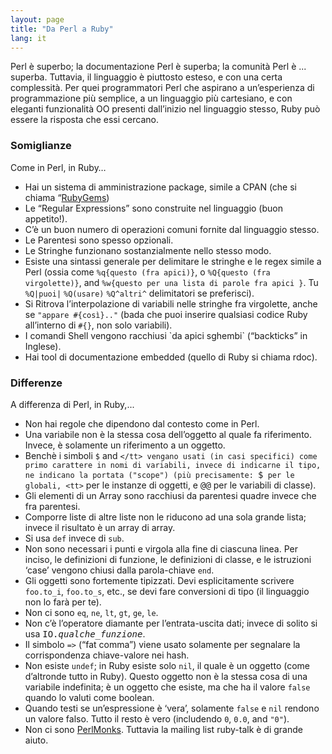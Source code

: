 ```yaml
---
layout: page
title: "Da Perl a Ruby"
lang: it
---
```


Perl è superbo; la documentazione Perl è superba; la comunità Perl è ...
superba. Tuttavia, il linguaggio è piuttosto esteso, e con una certa
complessità. Per quei programmatori Perl che aspirano a un’esperienza di
programmazione più semplice, a un linguaggio più cartesiano, e con
eleganti funzionalità OO presenti dall’inizio nel linguaggio stesso,
Ruby può essere la risposta che essi cercano.

### Somiglianze

Come in Perl, in Ruby…

* Hai un sistema di amministrazione package, simile a CPAN (che si
  chiama “[RubyGems][1])
* Le “Regular Expressions” sono construite nel linguaggio (buon
  appetito!).
* C’è un buon numero di operazioni comuni fornite dal linguaggio stesso.
* Le Parentesi sono spesso opzionali.
* Le Stringhe funzionano sostanzialmente nello stesso modo.
* Esiste una sintassi generale per delimitare le stringhe e le regex
  simile a Perl (ossia come `%q{questo (fra apici)}`, o `%Q{questo (fra
  virgolette)}`, and `%w{questo per una lista di parole fra apici }`. Tu
  `%Q|puoi|` `%Q(usare)` `%Q^altri^` delimitatori se preferisci).
* Si Ritrova l’interpolazione di variabili nelle stringhe fra
  virgolette, anche se `"appare #{così}.."` (bada che puoi inserire
  qualsiasi codice Ruby all’interno di `#{}`, non solo variabili).
* I comandi Shell vengono racchiusi \`da apici sghembi\` (“backticks” in
  Inglese).
* Hai tool di documentazione embedded (quello di Ruby si chiama rdoc).

### Differenze

A differenza di Perl, in Ruby,...

* Non hai regole che dipendono dal contesto come in Perl.
* Una variabile non è la stessa cosa dell’oggetto al quale fa
  riferimento. Invece, è solamente un riferimento a un oggetto.
* Benchè i simboli `$` and <tt>`</tt> vengano usati (in casi specifici)
  come primo carattere in nomi di variabili, invece di indicarne il
  tipo, ne indicano la portata ("scope") (più precisamente: `$` per le
  globali, <tt>`</tt> per le instanze di oggetti, e <tt>@@</tt> per le
  variabili di classe).
* Gli elementi di un Array sono racchiusi da parentesi quadre invece che
  fra parentesi.
* Comporre liste di altre liste non le riducono ad una sola grande
  lista; invece il risultato è un array di array.
* Si usa `def` invece di `sub`.
* Non sono necessari i punti e virgola alla fine di ciascuna linea. Per
  inciso, le definizioni di funzione, le definizioni di classe, e le
  istruzioni ‘case’ vengono chiusi dalla parola-chiave `end`.
* Gli oggetti sono fortemente tipizzati. Devi esplicitamente scrivere
  `foo.to_i`, `foo.to_s`, etc., se devi fare conversioni di tipo (il
  linguaggio non lo farà per te).
* Non ci sono `eq`, `ne`, `lt`, `gt`, `ge`, `le`.
* Non c’è l’operatore diamante per l’entrata-uscita dati; invece di
  solito si usa <tt>IO.*qualche\_funzione*</tt>.
* Il simbolo `=>` (“fat comma”) viene usato solamente per segnalare la
  corrispondenza chiave-valore nei hash.
* Non esiste `undef`; in Ruby esiste solo `nil`, il quale è un oggetto
  (come d’altronde tutto in Ruby). Questo oggetto non è la stessa cosa
  di una variabile indefinita; è un oggetto che esiste, ma che ha il
  valore `false` quando lo valuti come boolean.
* Quando testi se un’espressione è ‘vera’, solamente `false` e `nil`
  rendono un valore falso. Tutto il resto è vero (includendo `0`, `0.0`,
  and `"0"`).
* Non ci sono [PerlMonks][2]. Tuttavia la mailing list ruby-talk è di
  grande aiuto.



[1]: http://docs.rubygems.org/
[2]: http://www.perlmonks.org/
